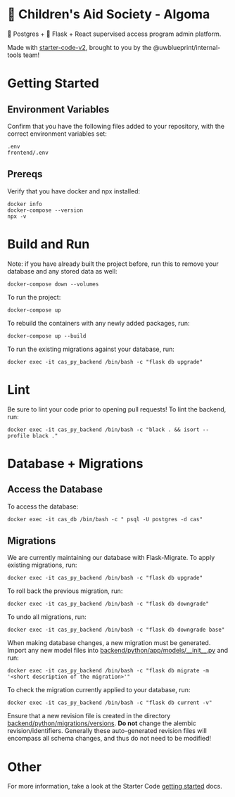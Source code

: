 # 🧸 Children's Aid Society - Algoma

🐘 Postgres + 🐍 Flask + React supervised access program admin platform.

Made with [starter-code-v2](https://github.com/uwblueprint/starter-code-v2), brought to you by the @uwblueprint/internal-tools team!

# Getting Started

## Environment Variables

Confirm that you have the following files added to your repository, with the correct environment variables set:
```
.env
frontend/.env
```

## Prereqs

Verify that you have docker and npx installed:

```
docker info
docker-compose --version
npx -v
```

# Build and Run

Note: if you have already built the project before, run this to remove your database and any stored data as well:

```
docker-compose down --volumes
```

To run the project:

```
docker-compose up
```

To rebuild the containers with any newly added packages, run:

```
docker-compose up --build
```

To run the existing migrations against your database, run:

```
docker exec -it cas_py_backend /bin/bash -c "flask db upgrade"
```

# Lint

Be sure to lint your code prior to opening pull requests! To lint the backend, run:

```
docker exec -it cas_py_backend /bin/bash -c "black . && isort --profile black ."
```

# Database + Migrations

## Access the Database

To access the database:

```
docker exec -it cas_db /bin/bash -c " psql -U postgres -d cas"
```

## Migrations

We are currently maintaining our database with Flask-Migrate. To apply existing migrations, run:

```
docker exec -it cas_py_backend /bin/bash -c "flask db upgrade"
```

To roll back the previous migration, run:

```
docker exec -it cas_py_backend /bin/bash -c "flask db downgrade"
```

To undo all migrations, run:

```
docker exec -it cas_py_backend /bin/bash -c "flask db downgrade base"
```

When making database changes, a new migration must be generated. Import any new model files into [backend/python/app/models/\_\_init\_\_.py](backend/python/app/models/__init__.py) and run:

```
docker exec -it cas_py_backend /bin/bash -c "flask db migrate -m '<short description of the migration>'"
```

To check the migration currently applied to your database, run:
```
docker exec -it cas_py_backend /bin/bash -c "flask db current -v"
```

Ensure that a new revision file is created in the directory [backend/python/migrations/versions](backend/python/migrations/versions). **Do not** change the alembic revision/identifiers. Generally these auto-generated revision files will encompass all schema changes, and thus do not need to be modified!

# Other

For more information, take a look at the Starter Code [getting started](https://uwblueprint.github.io/starter-code-v2/docs/getting-started) docs.